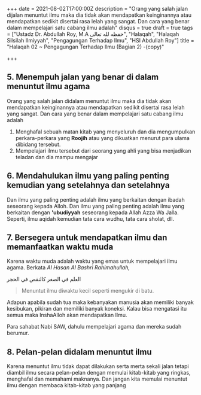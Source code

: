+++
date = 2021-08-02T17:00:00Z
description = "Orang yang salah jalan dijalan menuntut ilmu maka dia tidak akan mendapatkan keinginannya atau mendapatkan sedikit disertai rasa lelah yang sangat. Dan cara yang benar dalam mempelajari satu cabang ilmu adalah"
disqus = true
draft = true
tags = ["Ustadz Dr. Abdullah Roy, M.A حفظه لله تعالى", "Halaqah", "Halaqah Silsilah Ilmiyyah", "Pengagungan Terhadap Ilmu", "HSI Abdullah Roy"]
title = "Halaqah 02 ~ Pengagungan Terhadap Ilmu (Bagian 2) -(copy)"

+++
## 5. Menempuh jalan yang benar di dalam menuntut ilmu agama

Orang yang salah jalan didalam menuntut ilmu maka dia tidak akan mendapatkan keinginannya atau mendapatkan sedikit disertai rasa lelah yang sangat. Dan cara yang benar dalam mempelajari satu cabang ilmu adalah

1. Menghafal sebuah matan kitab yang menyeluruh dan dia mengumpulkan perkara-perkara yang **Roojih** atau yang dikuatkan menurut para ulama dibidang tersebut.
2. Mempelajari ilmu tersebut dari seorang yang ahli yang bisa menjadikan teladan dan dia mampu mengajar

## 6. Mendahulukan ilmu yang paling penting kemudian yang setelahnya dan setelahnya

Dan ilmu yang paling penting adalah ilmu yang berkaitan dengan ibadah seseorang kepada Alloh. Dan ilmu yang paling penting adalah ilmu yang berkaitan dengan **'ubudiyyah** seseorang kepada Allah Azza Wa Jalla. Seperti, ilmu aqidah kemudian tata cara wudhu, tata cara sholat, dll.

## 7. Bersegera untuk mendapatkan ilmu dan memanfaatkan waktu muda

Karena waktu muda adalah waktu yang emas untuk mempelajari ilmu agama. Berkata _Al Hasan Al Bashri Rahimahullah,_

العلم في الصغر كالنقص في الحجر

> Menuntut ilmu diwaktu kecil seperti mengukir di batu.

Adapun apabila sudah tua maka kebanyakan manusia akan memiliki banyak kesibukan, pikiran dan memiliki banyak koneksi. Kalau bisa mengatasi itu semua maka InshaAlloh akan mendapatkan Ilmu.

Para sahabat Nabi SAW, dahulu mempelajari agama dan mereka sudah berumur.

## 8. Pelan-pelan didalam menuntut ilmu

Karena menuntut ilmu tidak dapat dilakukan serta merta sekali jalan tetapi diambil ilmu secara pelan-pelan dengan memulai kitab-kitab yang ringkas, menghafal dan memahami maknanya. Dan jangan kita memulai menuntut ilmu dengan membaca kitab-kitab yang panjang